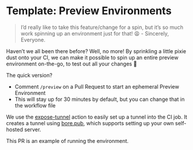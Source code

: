 # Template: Preview Environments

> I’d really like to take this feature/change for a spin, but it’s so much work spinning up an environment just for that! 😩 - Sincerely, Everyone.
>
Haven’t we all been there before? Well, no more! By sprinkling a little pixie dust onto your CI, we can make it possible to spin up an entire preview environment on-the-go, to test out all your changes 🙂

The quick version?

- Comment `/preview` on a Pull Request to start an ephemeral Preview Environment
- This will stay up for 30 minutes by default, but you can change that in the workflow file

We use the [expose-tunnel](https://github.com/marketplace/actions/expose-tunnel) action to easily set up a tunnel into the CI job. It creates a tunnel using [bore.pub](https://github.com/ekzhang/bore), which supports setting up your own self-hosted server.

This PR is an example of running the environment.
